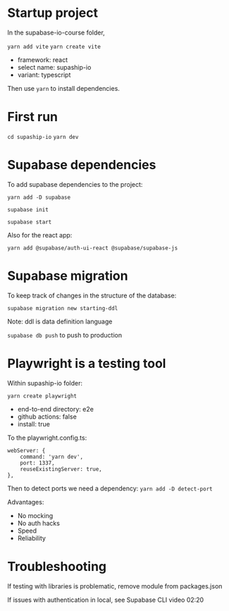 
# Startup project

In the supabase-io-course folder,

`yarn add vite`
`yarn create vite`

- framework: react
- select name: supaship-io
- variant: typescript

Then use `yarn` to install dependencies.

# First run

`cd supaship-io`
`yarn dev`

# Supabase dependencies

To add supabase dependencies to the project:

`yarn add -D supabase`

`supabase init`

`supabase start`

Also for the react app:

`yarn add @supabase/auth-ui-react @supabase/supabase-js`

# Supabase migration

To keep track of changes in the structure of the database:

`supabase migration new starting-ddl`

Note: ddl is data definition language

`supabase db push` to push to production

# Playwright is a testing tool

Within supaship-io folder:

`yarn create playwright`

- end-to-end directory: e2e
- github actions: false
- install: true

To the playwright.config.ts:

```
webServer: {
    command: 'yarn dev',
    port: 1337,
    reuseExistingServer: true,
},
```

Then to detect ports we need a dependency:
`yarn add -D detect-port`

Advantages:
- No mocking
- No auth hacks
- Speed
- Reliability



# Troubleshooting

If testing with libraries is problematic, remove module from packages.json

If issues with authentication in local, see Supabase CLI video 02:20

